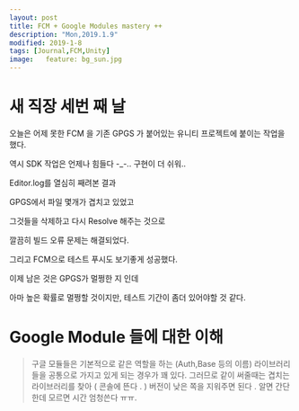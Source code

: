 ```yaml
---
layout: post
title: FCM + Google Modules mastery ++
description: "Mon,2019.1.9"
modified: 2019-1-8
tags: [Journal,FCM,Unity]
image:   feature: bg_sun.jpg
---
```


# 새 직장 세번 째 날

오늘은 어제 못한 FCM 을 기존 GPGS 가 붙어있는 유니티 프로젝트에 붙이는 작업을 했다.

역시 SDK 작업은 언제나 힘들다 -_-.. 구현이 더 쉬워..

Editor.log를 열심히 째려본 결과 

GPGS에서 파일 몇개가 겹치고 있었고

그것들을 삭제하고 다시 Resolve 해주는 것으로 

깔끔히 빌드 오류 문제는 해결되었다. 

그리고 FCM으로 테스트 푸시도 보기좋게 성공했다. 

이제 남은 것은 GPGS가 멀쩡한 지 인데 

아마 높은 확률로 멀쩡할 것이지만, 테스트 기간이 좀더 있어야할 것 같다. 

# Google Module 들에 대한 이해 

>구글 모듈들은 기본적으로 같은 역할을 하는 (Auth,Base 등의 이름) 라이브러리들을 공통으로 가지고 있게 되는 경우가 꽤 있다.
> 그러므로 같이 써줄때는 겹치는 라이브러리를 찾아 ( 콘솔에 뜬다 . ) 버전이 낮은 쪽을 지워주면 된다 . 알면 간단한데 모르면 시간 엄청쓴다 ㅠㅠ. 

